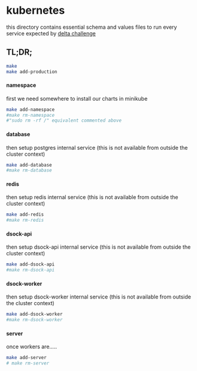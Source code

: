 # kubernetes
this directory contains essential schema and values files to run every service expected by [delta challenge](https://github.com/hurbcom/challenge-delta)


## TL;DR;
```bash
make
make add-production
```
#### namespace
first we need somewhere to install our charts in minikube 
```bash
make add-namespace
#make rm-namespace
#"sudo rm -rf /" equivalent commented above
```
<!--
#### metrics-server
```bash
make add-metrics-server
#make rm-metrics-server
```
-->

#### database
then setup postgres internal service (this is not available from outside the cluster context)
```bash
make add-database
#make rm-database
```

#### redis
then setup redis internal service (this is not available from outside the cluster context)
```bash
make add-redis
#make rm-redis
```

#### dsock-api
then setup dsock-api internal service (this is not available from outside the cluster context)
```bash
make add-dsock-api
#make rm-dsock-api
```


#### dsock-worker
then setup dsock-worker internal service (this is not available from outside the cluster context)
```bash
make add-dsock-worker
#make rm-dsock-worker
```

#### server
once workers are.....
```bash
make add-server
# make rm-server
```
